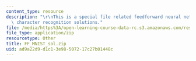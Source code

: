 ```yaml
---
content_type: resource
description: "\r\nThis is a special file related feedforward neural networks for digital\
  \ character recognition solutions."
file: /media/https%3A/open-learning-course-data-rc.s3.amazonaws.com/res-9-003-brains-minds-and-machines-summer-course-summer-2015/ad9a22d9d1c13e98507217c27b01448c_FF_MNIST_sol.zip
file_type: application/zip
resourcetype: Other
title: FF_MNIST_sol.zip
uid: ad9a22d9-d1c1-3e98-5072-17c27b01448c
---
```

